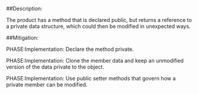 ##Description:

The product has a method that is declared public, but returns a reference to a private data structure, which could then be modified in unexpected ways.



##Mitigation:


PHASE:Implementation:
Declare the method private.

PHASE:Implementation:
Clone the member data and keep an unmodified version of the data private to the object.

PHASE:Implementation:
Use public setter methods that govern how a private member can be modified.

